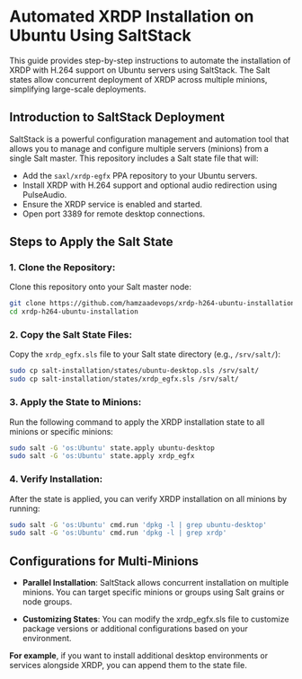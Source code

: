 # Automated XRDP Installation on Ubuntu Using SaltStack
This guide provides step-by-step instructions to automate the installation of XRDP with H.264 support on Ubuntu servers using SaltStack. The Salt states allow concurrent deployment of XRDP across multiple minions, simplifying large-scale deployments.

## Introduction to SaltStack Deployment
SaltStack is a powerful configuration management and automation tool that allows you to manage and configure multiple servers (minions) from a single Salt master. This repository includes a Salt state file that will:

- Add the `saxl/xrdp-egfx` PPA repository to your Ubuntu servers.
- Install XRDP with H.264 support and optional audio redirection using PulseAudio.
- Ensure the XRDP service is enabled and started.
- Open port 3389 for remote desktop connections.

## Steps to Apply the Salt State
### 1. Clone the Repository:
Clone this repository onto your Salt master node:
```bash
git clone https://github.com/hamzaadevops/xrdp-h264-ubuntu-installation
cd xrdp-h264-ubuntu-installation
```

### 2. Copy the Salt State Files:
Copy the `xrdp_egfx.sls` file to your Salt state directory (e.g., `/srv/salt/`):
```bash
sudo cp salt-installation/states/ubuntu-desktop.sls /srv/salt/
sudo cp salt-installation/states/xrdp_egfx.sls /srv/salt/
```
### 3. Apply the State to Minions:
Run the following command to apply the XRDP installation state to all minions or specific minions:
```bash
sudo salt -G 'os:Ubuntu' state.apply ubuntu-desktop
sudo salt -G 'os:Ubuntu' state.apply xrdp_egfx
```
### 4. Verify Installation:
After the state is applied, you can verify XRDP installation on all minions by running:
```bash
sudo salt -G 'os:Ubuntu' cmd.run 'dpkg -l | grep ubuntu-desktop'
sudo salt -G 'os:Ubuntu' cmd.run 'dpkg -l | grep xrdp'
```
## Configurations for Multi-Minions
- **Parallel Installation**: SaltStack allows concurrent installation on multiple minions. You can target specific minions or groups using Salt grains or node groups.

- **Customizing States**: You can modify the xrdp_egfx.sls file to customize package versions or additional configurations based on your environment.

**For example**, if you want to install additional desktop environments or services alongside XRDP, you can append them to the state file.

